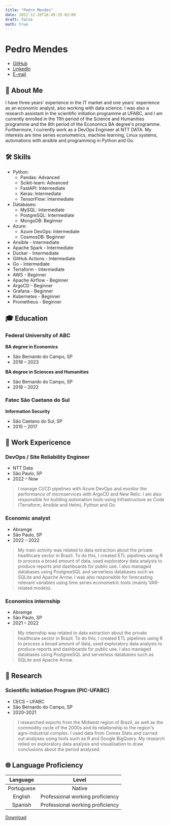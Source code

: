 ```yaml
---
title: "Pedro Mendes"
date: 2022-12-26T16:49:35-03:00
draft: false
math: true
---
```


<link rel="stylesheet" type='text/css' href="https://cdn.jsdelivr.net/gh/devicons/devicon@latest/devicon.min.css" />

# Pedro Mendes

- [GitHub](https://github.com/phrmendes)
- [LinkedIn](https://www.linkedin.com/in/pedrohrmendes)
- [E-mail](mailto:phrmendes@duck.com)

## 👤 About Me

I have three years' experience in the IT market and one years' experience as an economic analyst, also working with data science. I was also a research assistant in the scientific initiation programme at UFABC, and I am currently enrolled in the 11th period of the Science and Humanities programme and the 8th period of the Economics BA degree's programme. Furthermore, I currently work as a DevOps Engineer at NTT DATA. My interests are time series econometrics, machine learning, Linux systems, automations with ansible and programming in Python and Go.

## 🛠️ Skills

- <i class="devicon-python-plain"></i> Python:
  - <i class="devicon-pandas-plain"></i> Pandas: Advanced
  - <i class="devicon-scikitlearn-plain"></i> Scikit-learn: Advanced
  - <i class="devicon-fastapi-plain"></i> FastAPI: Intermediate
  - <i class="devicon-keras-plain"></i> Keras: Intermediate
  - <i class="devicon-tensorflow-original"></i> TensorFlow: Intermediate
- <i class="devicon-sqldeveloper-plain"></i> Databases:
  - <i class="devicon-mysql-plain"></i> MySQL: Intermediate
  - <i class="devicon-postgresql-plain"></i> PostgreSQL: Intermediate
  - <i class="devicon-mongodb-plain"></i>MongoDB: Beginner
- <i class="devicon-azure-plain"></i> Azure:
  - <i class="devicon-azuredevops-plain"></i> Azure DevOps: Intermediate
  - <i class="devicon-cosmosdb-plain"></i> CosmosDB: Beginner
- <i class="devicon-ansible-plain"></i> Ansible - Intermediate
- <i class="devicon-apachespark-original"></i> Apache Spark - Intermediate
- <i class="devicon-docker-plain"></i> Docker - Intermediate
- <i class="devicon-githubactions-plain"></i> GitHub Actions - Intermediate
- <i class="devicon-go-original-wordmark"></i> Go - Intermediate
- <i class="devicon-terraform-plain"></i> Terraform - Intermediate
- <i class="devicon-amazonwebservices-plain-wordmark"></i> AWS - Beginner
- <i class="devicon-apacheairflow-plain"></i> Apache Airflow - Beginner
- <i class="devicon-argocd-plain"></i> ArgoCD - Beginner
- <i class="devicon-grafana-plain"></i> Grafana - Beginner
- <i class="devicon-kubernetes-plain"></i> Kubernetes - Beginner
- <i class="devicon-prometheus-original"></i> Prometheus - Beginner

## 🎓 Education

### Federal University of ABC

**BA degree in Economics**

- São Bernardo do Campo, SP
- 2018 – 2023

**BA degree in Sciences and Humanities**

- São Bernardo do Campo, SP
- 2018 – 2022

### Fatec São Caetano do Sul

**Information Security**

- São Caetano do Sul, SP
- 2015 – 2017

## 💼 Work Expericence

### DevOps / Site Reliability Engineer

- NTT Data
- São Paulo, SP
- 2022 – Now

> I manage CI/CD pipelines with Azure DevOps and monitor the performance of microservices with ArgoCD and New Relic. I am also responsible for building automation tools using Infrastructure as Code (Terraform, Ansible and Helm), Python and Go.

### Economic analyst

- Abramge
- São Paulo, SP
- 2022 – 2022

> My main activity was related to data extraction about the private healthcare sector in Brazil. To do this, I created ETL pipelines using R to process a broad amount of data, used exploratory data analysis to produce reports and dashboards for public use. I also managed databases using PostgreeSQL and serverless databases such as SQLite and Apache Arrow. I was also responsible for forecasting relevant variables using time series econometric tools (mainly VAR-related models).

### Economics internship

- Abramge
- São Paulo, SP
- 2021 – 2022

> My internship was related to data extraction about the private healthcare sector in Brazil. To do this, I created ETL pipelines using R to process a broad amount of data, used exploratory data analysis to produce reports and dashboards for public use. I also managed databases using PostgreeSQL and serverless databases such as SQLite and Apache Arrow.

## 🔎 Research

### Scientific Initiation Program (PIC-UFABC)

- CECS – UFABC
- São Bernardo do Campo, SP
- 2020–2021

> I researched exports from the Midwest region of Brazil, as well as the commodity cycle of the 2000s and its relationship to the region's agro-industrial complex. I used data from Comex Stats and carried out analyses using tools such as R and Google BigQuery. My research relied on exploratory data analysis and visualisation to draw conclusions about the period analysed.

## 🌐 Language Proficiency

|  Language  |              Level               |
| :--------: | :------------------------------: |
| Portuguese |              Native              |
|  English   | Professional working proficiency |
|  Spanish   | Professional working proficiency |

[Download](/cv.pdf)
